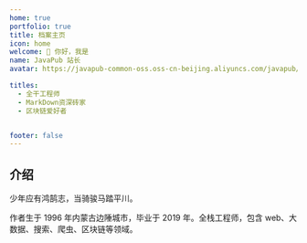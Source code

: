 ```yaml
---
home: true
portfolio: true
title: 档案主页
icon: home
welcome: 👋 你好，我是
name: JavaPub 站长
avatar: https://javapub-common-oss.oss-cn-beijing.aliyuncs.com/javapub/static/me_2017.jpg

titles:
  - 全干工程师
  - MarkDown资深砖家
  - 区块链爱好者


footer: false
---
```


## 介绍


少年应有鸿鹄志，当骑骏马踏平川。


作者生于 1996 年内蒙古边陲城市，毕业于 2019 年。全栈工程师，包含 web、大数据、搜索、爬虫、区块链等领域。



